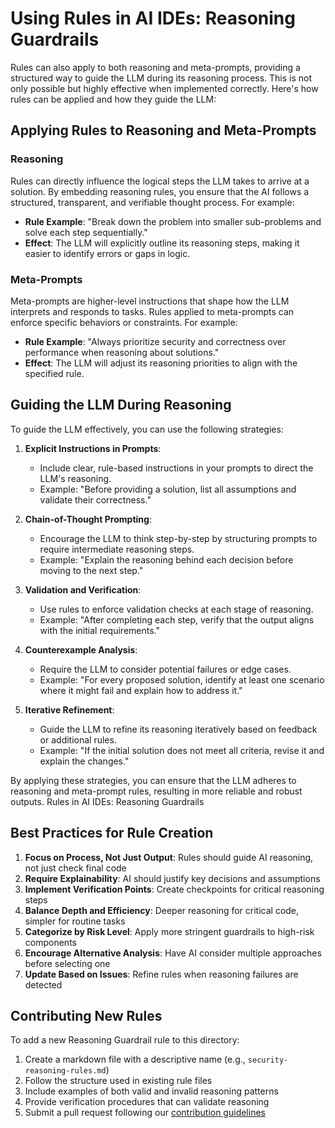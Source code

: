 # Using Rules in AI IDEs: Reasoning Guardrails
Rules can also apply to both reasoning and meta-prompts, providing a structured way to guide the LLM during its reasoning process. This is not only possible but highly effective when implemented correctly. Here's how rules can be applied and how they guide the LLM:

## Applying Rules to Reasoning and Meta-Prompts

### Reasoning
Rules can directly influence the logical steps the LLM takes to arrive at a solution. By embedding reasoning rules, you ensure that the AI follows a structured, transparent, and verifiable thought process. For example:

- **Rule Example**: "Break down the problem into smaller sub-problems and solve each step sequentially."
- **Effect**: The LLM will explicitly outline its reasoning steps, making it easier to identify errors or gaps in logic.

### Meta-Prompts
Meta-prompts are higher-level instructions that shape how the LLM interprets and responds to tasks. Rules applied to meta-prompts can enforce specific behaviors or constraints. For example:

- **Rule Example**: "Always prioritize security and correctness over performance when reasoning about solutions."
- **Effect**: The LLM will adjust its reasoning priorities to align with the specified rule.

## Guiding the LLM During Reasoning

To guide the LLM effectively, you can use the following strategies:

1. **Explicit Instructions in Prompts**:
    - Include clear, rule-based instructions in your prompts to direct the LLM's reasoning.
    - Example: "Before providing a solution, list all assumptions and validate their correctness."

2. **Chain-of-Thought Prompting**:
    - Encourage the LLM to think step-by-step by structuring prompts to require intermediate reasoning steps.
    - Example: "Explain the reasoning behind each decision before moving to the next step."

3. **Validation and Verification**:
    - Use rules to enforce validation checks at each stage of reasoning.
    - Example: "After completing each step, verify that the output aligns with the initial requirements."

4. **Counterexample Analysis**:
    - Require the LLM to consider potential failures or edge cases.
    - Example: "For every proposed solution, identify at least one scenario where it might fail and explain how to address it."

5. **Iterative Refinement**:
    - Guide the LLM to refine its reasoning iteratively based on feedback or additional rules.
    - Example: "If the initial solution does not meet all criteria, revise it and explain the changes."

By applying these strategies, you can ensure that the LLM adheres to reasoning and meta-prompt rules, resulting in more reliable and robust outputs. Rules in AI IDEs: Reasoning Guardrails

## Best Practices for Rule Creation

1. **Focus on Process, Not Just Output**: Rules should guide AI reasoning, not just check final code
2. **Require Explainability**: AI should justify key decisions and assumptions
3. **Implement Verification Points**: Create checkpoints for critical reasoning steps
4. **Balance Depth and Efficiency**: Deeper reasoning for critical code, simpler for routine tasks
5. **Categorize by Risk Level**: Apply more stringent guardrails to high-risk components
6. **Encourage Alternative Analysis**: Have AI consider multiple approaches before selecting one
7. **Update Based on Issues**: Refine rules when reasoning failures are detected

## Contributing New Rules

To add a new Reasoning Guardrail rule to this directory:

1. Create a markdown file with a descriptive name (e.g., `security-reasoning-rules.md`)
2. Follow the structure used in existing rule files
3. Include examples of both valid and invalid reasoning patterns
4. Provide verification procedures that can validate reasoning
5. Submit a pull request following our [contribution guidelines](../../../CONTRIBUTING.md)
